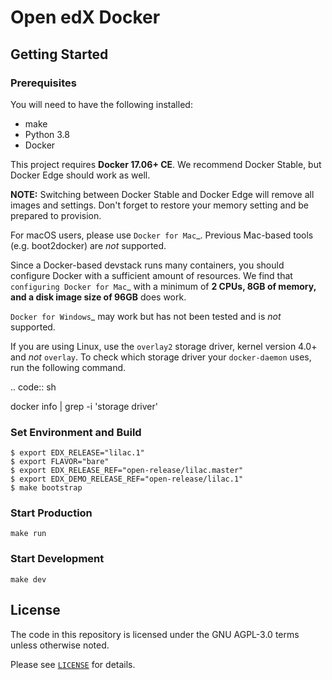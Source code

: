 # Open edX Docker

## Getting Started


### Prerequisites

You will need to have the following installed:

- make
- Python 3.8
- Docker

This project requires **Docker 17.06+ CE**.  We recommend Docker Stable, but
Docker Edge should work as well.

**NOTE:** Switching between Docker Stable and Docker Edge will remove all images and
settings.  Don't forget to restore your memory setting and be prepared to
provision.

For macOS users, please use `Docker for Mac`_. Previous Mac-based tools (e.g.
boot2docker) are *not* supported.

Since a Docker-based devstack runs many containers,
you should configure Docker with a sufficient
amount of resources. We find that `configuring Docker for Mac`_
with a minimum of **2 CPUs, 8GB of memory, and a disk image size of 96GB**
does work.

`Docker for Windows`_ may work but has not been tested and is *not* supported.

If you are using Linux, use the ``overlay2`` storage driver, kernel version
4.0+ and *not* ``overlay``. To check which storage driver your
``docker-daemon`` uses, run the following command.

.. code:: sh

   docker info | grep -i 'storage driver'

### Set Environment and Build

```
$ export EDX_RELEASE="lilac.1"
$ export FLAVOR="bare"
$ export EDX_RELEASE_REF="open-release/lilac.master"
$ export EDX_DEMO_RELEASE_REF="open-release/lilac.1"
$ make bootstrap
```

### Start Production

```
make run
```

### Start Development

```
make dev
```

## License

The code in this repository is licensed under the GNU AGPL-3.0 terms unless
otherwise noted.

Please see [`LICENSE`](./LICENSE) for details.
